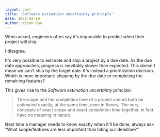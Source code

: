 ```yaml
---
layout: post
title: 'Software estimation uncertainty principle'
date: 2025-02-10
author: Kiran Rao
---
```


When asked, engineers often say it's impossible to predict when their project will ship.

I disagree.

It's very possible to estimate and ship a project by a due date.
As the due date approaches, progress is inevitably slower than expected.
This doesn't mean we can't ship by the target date.
It's instead a prioritization decision.
Which is more important: shipping by the due date or completing the remaining features?

This gives rise to the _Software estimation uncertainty principle_:

> The scope and the completion time of a project cannot both be estimated exactly, at the same time, even in theory. The very concepts of exact scope and exact completion time together, in fact, have no meaning in nature.

Next time a manager needs to know exactly when it'll be done, always ask "What scope/features are less important than hiting our deadline?"
